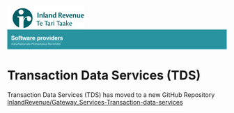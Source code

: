![IRD logo](Images/IRlogo.gif)
![Software Dev](Images/SoftwareDev.png)

# Transaction Data Services (TDS) 

Transaction Data Services (TDS) has moved to a new GitHub Repository<br/>
[InlandRevenue/Gateway_Services-Transaction-data-services](https://github.com/InlandRevenue/Gateway_Services-Transaction-data-services)